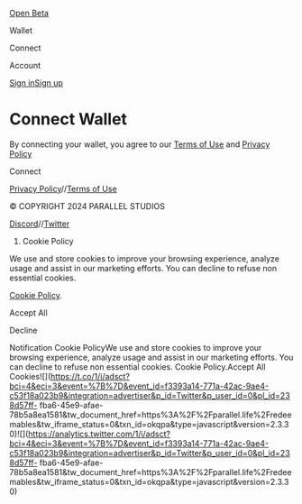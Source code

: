 [](/)[](/)

[](/)[](/)

[Open Beta](/download)

Wallet

Connect

Account

[Sign in](/login)[Sign up](/signup)

# Connect Wallet

By connecting your wallet, you agree to our [Terms of Use](/terms-of-use) and
[Privacy Policy](/privacy-policy)

Connect

[Privacy Policy](/privacy-policy)//[Terms of Use](/terms-of-use)

© COPYRIGHT ⁨2024⁩ PARALLEL STUDIOS

[Discord](https://discord.gg/paralleltcg)//[Twitter](https://twitter.com/paralleltcg/)

  1. Cookie Policy

We use and store cookies to improve your browsing experience, analyze usage
and assist in our marketing efforts. You can decline to refuse non essential
cookies.

[Cookie Policy](/privacy-policy).

Accept All

Decline

Notification Cookie PolicyWe use and store cookies to improve your browsing
experience, analyze usage and assist in our marketing efforts. You can decline
to refuse non essential cookies. Cookie Policy.Accept All
Cookies![](https://t.co/1/i/adsct?bci=4&eci=3&event=%7B%7D&event_id=f3393a14-771a-42ac-9ae4-c53f18a023b9&integration=advertiser&p_id=Twitter&p_user_id=0&pl_id=238d57ff-
fba6-45e9-afae-78b5a8ea1581&tw_document_href=https%3A%2F%2Fparallel.life%2Fredeemables&tw_iframe_status=0&txn_id=okqpa&type=javascript&version=2.3.30)![](https://analytics.twitter.com/1/i/adsct?bci=4&eci=3&event=%7B%7D&event_id=f3393a14-771a-42ac-9ae4-c53f18a023b9&integration=advertiser&p_id=Twitter&p_user_id=0&pl_id=238d57ff-
fba6-45e9-afae-78b5a8ea1581&tw_document_href=https%3A%2F%2Fparallel.life%2Fredeemables&tw_iframe_status=0&txn_id=okqpa&type=javascript&version=2.3.30)

